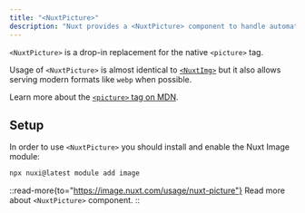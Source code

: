 ```yaml
---
title: "<NuxtPicture>"
description: "Nuxt provides a <NuxtPicture> component to handle automatic image optimization."
---
```


`<NuxtPicture>` is a drop-in replacement for the native `<picture>` tag.

Usage of `<NuxtPicture>` is almost identical to [`<NuxtImg>`](./nuxt-img) but it also allows serving modern formats like `webp` when possible.

Learn more about the [`<picture>` tag on MDN](https://developer.mozilla.org/en-US/docs/Web/HTML/Element/picture).

## Setup

In order to use `<NuxtPicture>` you should install and enable the Nuxt Image module:

```bash [Terminal]
npx nuxi@latest module add image
```

::read-more{to="https://image.nuxt.com/usage/nuxt-picture"}
Read more about `<NuxtPicture>` component.
::
